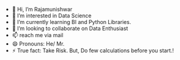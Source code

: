 - 👋 Hi, I’m Rajamunishwar
- 👀 I’m interested in Data Science
- 🌱 I’m currently learning BI and Python Libraries.
- 💞️ I’m looking to collaborate on Data Enthusiast
- 📫 reach me via mail 
- 😄 Pronouns: He/ Mr.
- ⚡ True fact: Take Risk. But, Do few calculations before you start.!

<!---
rajamunishwar/rajamunishwar is a ✨ special ✨ repository because its `README.md` (this file) appears on your GitHub profile.
You can click the Preview link to take a look at your changes.
--->
